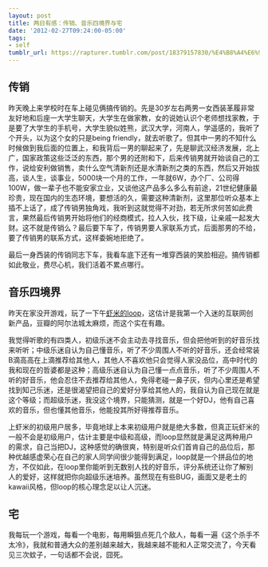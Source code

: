 ```yaml
---
layout: post
title: 两日有感：传销、音乐四境界与宅
date: '2012-02-27T09:24:00-05:00'
tags:
- self
tumblr_url: https://rapturer.tumblr.com/post/18379157830/%E4%B8%A4%E6%97%A5%E6%9C%89%E6%84%9F%E4%BC%A0%E9%94%80%E9%9F%B3%E4%B9%90%E5%9B%9B%E5%A2%83%E7%95%8C%E4%B8%8E%E5%AE%85
---
```

## 传销

昨天晚上来学校时在车上碰见俩搞传销的。先是30岁左右两男一女西装革履非常友好地和后座一大学生聊天，大学生在做家教，女的说她认识个老师想找家教，于是要了大学生的手机号，大学生貌似姓熊，武汉大学，河南人，学遥感的，我听了个开头，以为这个女的只是being friendly，就去听歌了。但其中一男的不知什么时候做到我后面的位置上，和我背后一男的聊起来了，先是聊武汉经济发展，北上广，国家政策这些泛泛的东西，那个男的还附和下，后来传销男就开始谈自己的工作，说给安利做销售，卖什么空气清新剂还是水清新剂之类的东西，然后又开始拔高，谈人生，谈事业，5000块一个月的工作，一年就6W，办个厂、公司得100W，做一辈子也不能安家立业，又谈他这产品多么多么有前途，21世纪健康最珍贵，现在国内的生态环境，要想活的久，需要这种清新剂，这里那位听众基本上插不上话了，成了传销男独角戏，我听到这就觉得不对劲，若无所求何苦如此费言，果然最后传销男开始将他们的经商模式，拉人入伙，找下级，让亲戚一起发大财。这不就是传销么？最后要下车了，传销男要人家联系方式，后面那男的不给，要了传销男的联系方式，这样委婉地拒绝了。

最后一身西装的传销同志下车，我看车底下还有一堆穿西装的笑脸相迎。搞传销都如此敬业，费尽心机，我们活着不累点哪行。

## 音乐四境界

昨天在家没开游戏，玩了一下午[虾米的loop](http://loop.xiami.com/)，这估计是我第一个入迷的互联网创新产品，豆瓣的阿尔法城太麻烦，而这个实在有趣。

我觉得听歌的有四类人，初级乐迷不会主动去寻找音乐，但会把他听到的好音乐找来听听；中级乐迷自认为自己懂音乐，听了不少周围人不听的好音乐，还会经常装B滴高高在上滴推荐给其他人，其他人不喜欢他只会觉得人家没品位，高中时代的我和现在的哲婆都是这种；高级乐迷自认为自己懂一点点音乐，听了不少周围人不听的好音乐，他会忍住不去推荐给其他人，免得老碰一鼻子灰，但内心里还是希望找到知己乐迷，还是很渴望把自己的爱好分享给其他人的，我自认为自己现在就是这个等级；而超级乐迷，我没这个境界，只能猜测，就是一个好DJ，他有自己喜欢的音乐，但也懂其他音乐，他能投其所好得推荐音乐。

上虾米的初级用户居多，毕竟地球上本来初级用户就是绝大多数，但真正玩虾米的一般不会是初级用户，估计主要是中级和高级，而loop显然就是满足这两种用户的需求，自己当把DJ，这种感觉的确很爽，特别是听众们首肯自己的品位后，那种优越感虚荣心在自己的家人同学间很少能得到满足，loop就是一个拼品位的地方，不仅如此，在loop里你能听到无数别人找的好音乐，评分系统还让你了解别人的爱好，这样就把你向超级乐迷培养。虽然现在有些BUG，画面又是老土的kawaii风格，但loop的核心理念足以让人沉迷。

## 宅

我每玩一个游戏，每看一个电影，每用瞬狙点死几个敌人，每看一遍《这个杀手不太冷》，我就和普通大众的差别越来越大，我越来越不能和人正常交流了，今天看见三次蚊子，一句话都不会说，囧死。

